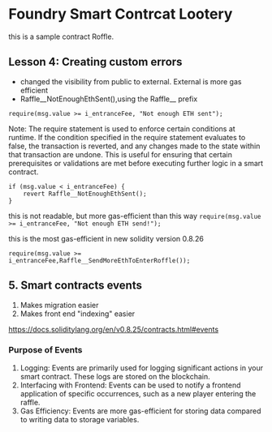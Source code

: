 # Foundry Smart Contrcat Lootery

this is a sample contract Roffle.

## Lesson 4: Creating custom errors

- changed the visibility from public to external. External is more gas efficient
- Raffle__NotEnoughEthSent(),using the Raffle__ prefix

```solidity
require(msg.value >= i_entranceFee, "Not enough ETH sent");
```

Note: The require statement is used to enforce certain conditions at runtime. If the condition specified in the require statement evaluates to false, the transaction is reverted, and any changes made to the state within that transaction are undone. This is useful for ensuring that certain prerequisites or validations are met before executing further logic in a smart contract.

```solidity
if (msg.value < i_entranceFee) {
    revert Raffle__NotEnoughEthSent();
}
```

this is not readable, but more gas-efficient than this way `require(msg.value >= i_entranceFee, "Not enough ETH send!");`

this is the most gas-efficient in new solidity version 0.8.26

```solidity
require(msg.value >= i_entranceFee,Raffle__SendMoreEthToEnterRoffle());
```

## 5. Smart contracts events

1. Makes migration easier
2. Makes front end "indexing" easier

<https://docs.soliditylang.org/en/v0.8.25/contracts.html#events>

### Purpose of Events

1. Logging: Events are primarily used for logging significant actions in your smart contract. These logs are stored on the blockchain.
2. Interfacing with Frontend: Events can be used to notify a frontend application of specific occurrences, such as a new player entering the raffle.
3. Gas Efficiency: Events are more gas-efficient for storing data compared to writing data to storage variables.
